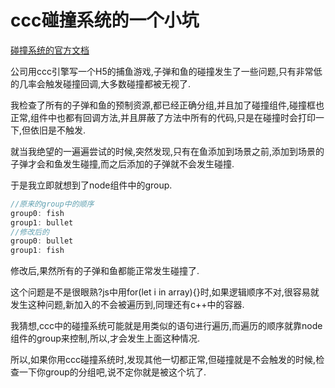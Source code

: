 # ccc碰撞系统的一个小坑

[碰撞系统的官方文档](http://www.cocos.com/docs/creator/physics/collision-manager.html)

公司用ccc引擎写一个H5的捕鱼游戏,子弹和鱼的碰撞发生了一些问题,只有非常低的几率会触发碰撞回调,大多数碰撞都被无视了.

我检查了所有的子弹和鱼的预制资源,都已经正确分组,并且加了碰撞组件,碰撞框也正常,组件中也都有回调方法,并且屏蔽了方法中所有的代码,只是在碰撞时会打印一下,但依旧是不触发.

就当我绝望的一遍遍尝试的时候,突然发现,只有在鱼添加到场景之前,添加到场景的子弹才会和鱼发生碰撞,而之后添加的子弹就不会发生碰撞.

于是我立即就想到了node组件中的group.

```js
//原来的group中的顺序
group0: fish
group1: bullet
//修改后的
group0: bullet
group1: fish
```

修改后,果然所有的子弹和鱼都能正常发生碰撞了.

这个问题是不是很眼熟?js中用for(let i in array){}时,如果逻辑顺序不对,很容易就发生这种问题,新加入的不会被遍历到,同理还有c++中的容器.

我猜想,ccc中的碰撞系统可能就是用类似的语句进行遍历,而遍历的顺序就靠node组件的group来控制,所以,才会发生上面这种情况.

所以,如果你用ccc碰撞系统时,发现其他一切都正常,但碰撞就是不会触发的时候,检查一下你group的分组吧,说不定你就是被这个坑了.